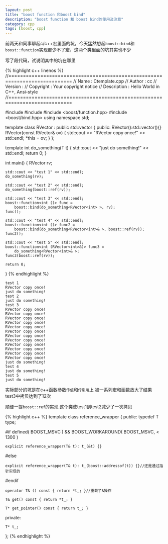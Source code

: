 ```yaml
---
layout: post
title: "boost function 和boost bind"
description: "boost function 和 boost bind的使用及注意"
category: cpp
tags: [boost, cpp]
---
```


前两天和同事聊起c/c++宏里面的坑，今天猛然想起`boost::bind`和`boost::function`实现都少不了宏，这两个类里面的坑其实也不少

写了段代码，试说明其中的坑在哪里

{% highlight c++ linenos %}
//============================================================================
// Name        : Ctemplate.cpp
// Author      : cc
// Version     :
// Copyright   : Your copyright notice
// Description : Hello World in C++, Ansi-style
//============================================================================

#include <iostream>
#include <vector>
#include <boost/function.hpp>
#include <boost/bind.hpp>
using namespace std;

template<typename Ty>
class RVector : public std::vector<Ty>
{
public:
	RVector():std::vector<Ty>(){}
	RVector(const RVector& ov)
	{
		std::cout << "RVector copy once!" << std::endl;
		*this = ov;
	}
};

template<typename T>
int do_something(T t)
{
	std::cout << "just do something!" << std::endl;
	return 0;
}


int main() {
	RVector<int> rv;

	std::cout << "test 1" << std::endl;
	do_something(rv);

	std::cout << "test 2" << std::endl;
	do_something(boost::ref(rv));

	std::cout << "test 3" << std::endl;
	boost::function<int ()> func = 
		boost::bind(do_something<RVector<int> >, rv);
	func();

	std::cout << "test 4" << std::endl;
	boost::function<int ()> func2 = 
		boost::bind(do_something<RVector<int>& >, boost::ref(rv));
	func2();

	std::cout << "test 5" << std::endl;
	boost::function<int (RVector<int>&)> func3 = 
		do_something<RVector<int>& >;
	func3(boost::ref(rv));

	return 0;
}
{% endhighlight %}

	test 1
	RVector copy once!
	just do something!
	test 2
	just do something!
	test 3
	RVector copy once!
	RVector copy once!
	RVector copy once!
	RVector copy once!
	RVector copy once!
	RVector copy once!
	RVector copy once!
	RVector copy once!
	RVector copy once!
	RVector copy once!
	RVector copy once!
	RVector copy once!
	just do something!
	test 4
	just do something!
	test 5
	just do something!


实际部分的坑是在c++函数参数`传值`和`传引用`上 被一系列宏和函数放大了结果 test3中拷贝达到了12次

顺便一提`boost::ref`的实现 这个类使test1到test2减少了一次拷贝 

{% highlight c++ %}
template<class T> class reference_wrapper
{ 
public:
    typedef T type;

#if defined( BOOST_MSVC ) && BOOST_WORKAROUND( BOOST_MSVC, < 1300 )

    explicit reference_wrapper(T& t): t_(&t) {}

#else

    explicit reference_wrapper(T& t): t_(boost::addressof(t)) {}//还是通过指针实现的

#endif

    operator T& () const { return *t_; }//重载了&操作

    T& get() const { return *t_; }

    T* get_pointer() const { return t_; }

private:

    T* t_;
};
{% endhighlight %}
